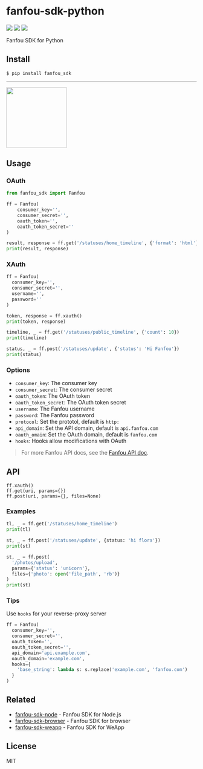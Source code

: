 # fanfou-sdk-python

[![](https://github.com/LitoMore/fanfou-sdk-python/workflows/CI/badge.svg)](https://github.com/LitoMore/fanfou-sdk-python/actions)
[![](https://img.shields.io/pypi/v/fanfou-sdk)](https://pypi.org/project/fanfou-sdk)
[![](https://img.shields.io/pypi/l/fanfou-sdk)](https://github.com/LitoMore/fanfou-sdk-python/blob/master/LICENSE)

Fanfou SDK for Python

## Install

```bash
$ pip install fanfou_sdk
```

---

<a href="https://www.patreon.com/LitoMore">
  <img src="https://c5.patreon.com/external/logo/become_a_patron_button@2x.png" width="160">
</a>

## Usage

### OAuth

```python
from fanfou_sdk import Fanfou

ff = Fanfou(
    consumer_key='',
    consumer_secret='',
    oauth_token='',
    oauth_token_secret=''
)

result, response = ff.get('/statuses/home_timeline', {'format': 'html'})
print(result, response)
```

### XAuth

```python
ff = Fanfou(
  consumer_key='',
  consumer_secret='',
  username='',
  password=''
)

token, response = ff.xauth()
print(token, response)

timeline, _ = ff.get('/statuses/public_timeline', {'count': 10})
print(timeline)

status, _ = ff.post('/statuses/update', {'status': 'Hi Fanfou'})
print(status)
```

### Options

- `consumer_key`: The consumer key
- `consumer_secret`: The consumer secret
- `oauth_token`: The OAuth token
- `oauth_token_secret`: The OAuth token secret
- `username`: The Fanfou username
- `password`: The Fanfou password
- `protocol`: Set the prototol, default is `http:`
- `api_domain`: Set the API domain, default is `api.fanfou.com`
- `oauth_omain`: Set the OAuth domain, default is `fanfou.com`
- `hooks`: Hooks allow modifications with OAuth

> For more Fanfou API docs, see the [Fanfou API doc](https://github.com/FanfouAPI/FanFouAPIDoc/wiki).

## API

```
ff.xauth()
ff.get(uri, params={})
ff.post(uri, params={}, files=None)
```

### Examples

```python
tl, _ = ff.get('/statuses/home_timeline')
print(tl)

st, _ = ff.post('/statuses/update', {status: 'hi flora'})
print(st)

st, _ = ff.post(
  '/photos/upload',
  params={'status': 'unicorn'},
  files={'photo': open('file_path', 'rb')}
)
print(st)
```

### Tips

Use `hooks` for your reverse-proxy server

```python
ff = Fanfou(
  consumer_key='',
  consumer_secret='',
  oauth_token='',
  oauth_token_secret='',
  api_domain='api.example.com',
  oauth_domain='example.com',
  hooks={
    'base_string': lambda s: s.replace('example.com', 'fanfou.com')
  }
)
```

## Related

- [fanfou-sdk-node](https://github.com/fanfoujs/fanfou-sdk-node) - Fanfou SDK for Node.js
- [fanfou-sdk-browser](https://github.com/fanfoujs/fanfou-sdk-browser) - Fanfou SDK for browser
- [fanfou-sdk-weapp](https://github.com/fanfoujs/fanfou-sdk-weapp) - Fanfou SDK for WeApp

## License

MIT
